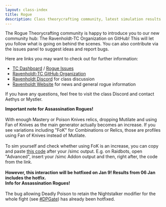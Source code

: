 ```yaml
---
layout: class-index
title: Rogue
description: Class theorycrafting community, latest simulation results and resources -based on SimulationCraft- for World of Warcraft.
---
```


The Rogue Theorycrafting community is happy to introduce you to our new community hub: The Ravenholdt-TC Organization on GitHub! This will let you follow what is going on behind the scenes. You can also contribute via the issues panel to suggest ideas and report bugs.

Here are links you may want to check out for further information:

- <a href="https://github.com/Ravenholdt-TC/Rogue/projects/1" title="Ravenholdt Theorycrafting Dashboard" target="_blank" rel="nofollow">TC Dashboard</a> / <a href="https://github.com/Ravenholdt-TC/Rogue/issues" title="Report a rogue issue" target="_blank" rel="nofollow">Rogue Issues</a>
- <a href="https://github.com/Ravenholdt-TC" title="Ravenholdt-TC GitHub Organization" target="_blank" rel="nofollow">Ravenholdt-TC GitHub Organization</a>
- <a  href="https://discord.gg/x3R9z9g" title="Ravenholdt Discord" target="_blank" rel="nofollow">Ravenholdt Discord</a> for class discussion
- <a  href="http://www.ravenholdt.net/" title="Ravenholdt Website" target="_blank" rel="nofollow">Ravenholdt Website</a> for news and general rogue information

If you have any questions, feel free to visit the class Discord and contact Aethys or Mystler.

<div class="alert alert-warning">
  <strong>Important note for Assassination Rogues!</strong><br><br>
  With enough Mastery or Poison Knives relics, dropping Mutilate and using Fan of Knives as the main generator actually becomes an increase. If you see variations including "FoK" for Combinations or Relics, those are profiles using Fan of Knives instead of Mutilate.<br><br>
  To sim yourself and check whether using FoK is an increase, you can copy and paste <a href="/rogue/fokstring" title="How to enabled Fan of Knives rotation on SimC">this code</a> after your /simc output. E.g. on Raidbots, open "Advanced", insert your /simc Addon output and then, right after, the code from the link.<br><br>
  <strong>However, this interaction will be hotfixed on Jan 9! Results from 06 Jan includes the hotfix.</strong>
</div>

<div class="alert alert-info">
  <strong>Info for Assassination Rogues!</strong><br><br>
  The bug allowing Deadly Poison to retain the Nightstalker modifier for the whole fight (see <a href="/rogue/dpgate" title="How to see the impact of Deadly Poison bug on SimC">#DPGate</a>) has already been hotfixed.
</div>
